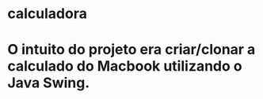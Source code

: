 # calculadora
# O intuito do projeto era criar/clonar a calculado do Macbook utilizando o Java Swing.
